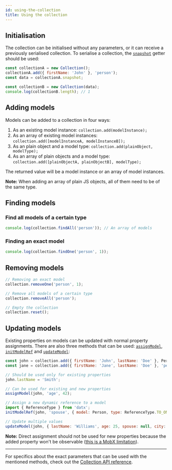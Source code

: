 ```yaml
---
id: using-the-collection
title: Using the collection
---
```


## Initialisation

The collection can be initialised without any parameters, or it can receive a previously serialised collection. To serialise a collection, the [`snapshot`](../api-reference/collection#snapshot) getter should be used:

```javascript
const collectionA = new Collection();
collectionA.add({ firstName: 'John' }, 'person');
const data = collectionA.snapshot;

const collectionB = new Collection(data);
console.log(collectionB.length); // 1
```

## Adding models

Models can be added to a collection in four ways:

1. As an existing model instance: `collection.add(modelInstance);`
2. As an array of existing model instances: `collection.add([modelInstanceA, modelInstanceB]);`
3. As an plain object and a model type: `collection.add(plainObject, modelType);`
4. As an array of plain objects and a model type: `collection.add([plainObjectA, plainObjectB], modelType);`

The returned value will be a model instance or an array of model instances.

**Note:** When adding an array of plain JS objects, all of them need to be of the same type.

## Finding models

### Find all models of a certain type

```javascript
console.log(collection.findAll('person')); // An array of models
```

### Finding an exact model

```javascript
console.log(collection.findOne('person', 1));
```

## Removing models

```javascript
// Removing an exact model
collection.removeOne('person', 1);

// Remove all models of a certain type
collection.removeAll('person');

// Empty the collection
collection.reset();
```

## Updating models

Existing properties on models can be updated with normal property assignments. There are also three methods that can be used: [`assignModel`](../api-reference/model#assignmodel), [`initModelRef`](../api-reference/model#initmodelref) and [`updateModel`](../api-reference/model#updatemodel):

```javascript
const john = collection.add({ firstName: 'John', lastName: 'Doe' }, Person); // Model class can be used as type
const jane = collection.add({ firstName: 'Jane', lastName: 'Doe' }, 'person'); // Type string/number is also valid

// Should be used only for existing properties
john.lastName = 'Smith';

// Can be used for existing and new properties
assignModel(john, 'age', 42);

// Assign a new dynamic reference to a model
import { ReferenceType } from 'datx';
initModelRef(john, 'spouse', { model: Person, type: ReferenceType.TO_ONE }, jane);

// Update multiple values
updateModel(john, { lastName: 'Williams', age: 25, spouse: null, city: 'San Francisco' });
```

**Note:** Direct assignment should not be used for new properties because the added property won't be observable ([this is a MobX limitation](https://mobx.js.org/best/pitfalls.html#objectsomenewprop-value-is-not-picked-up)).

---

For specifics about the exact parameters that can be used with the mentioned methods, check out the [Collection API reference](../api-reference/collection).
